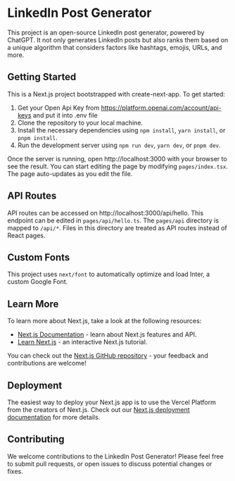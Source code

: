 # LinkedIn Post Generator

This project is an open-source LinkedIn post generator, powered by ChatGPT. It not only generates LinkedIn posts but also ranks them based on a unique algorithm that considers factors like hashtags, emojis, URLs, and more.

## Getting Started

This is a Next.js project bootstrapped with create-next-app. To get started:

1. Get your Open Api Key from https://platform.openai.com/account/api-keys and put it into .env file
2. Clone the repository to your local machine.
3. Install the necessary dependencies using `npm install`, `yarn install`, or `pnpm install`.
4. Run the development server using `npm run dev`, `yarn dev`, or `pnpm dev`.

Once the server is running, open http://localhost:3000 with your browser to see the result. You can start editing the page by modifying `pages/index.tsx`. The page auto-updates as you edit the file.

## API Routes

API routes can be accessed on http://localhost:3000/api/hello. This endpoint can be edited in `pages/api/hello.ts`. The `pages/api` directory is mapped to `/api/*`. Files in this directory are treated as API routes instead of React pages.

## Custom Fonts

This project uses `next/font` to automatically optimize and load Inter, a custom Google Font.

## Learn More

To learn more about Next.js, take a look at the following resources:

- [Next.js Documentation](https://nextjs.org/docs) - learn about Next.js features and API.
- [Learn Next.js](https://nextjs.org/learn) - an interactive Next.js tutorial.

You can check out the [Next.js GitHub repository](https://github.com/vercel/next.js) - your feedback and contributions are welcome!

## Deployment

The easiest way to deploy your Next.js app is to use the Vercel Platform from the creators of Next.js. Check out our [Next.js deployment documentation](https://nextjs.org/docs/deployment) for more details.

## Contributing

We welcome contributions to the LinkedIn Post Generator! Please feel free to submit pull requests, or open issues to discuss potential changes or fixes.
